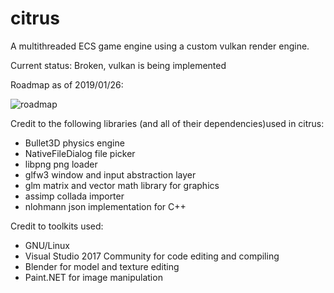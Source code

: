 # citrus
A multithreaded ECS game engine using a custom vulkan render engine.

Current status:
Broken, vulkan is being implemented

Roadmap as of 2019/01/26:

![roadmap](https://raw.githubusercontent.com/bennywwg/citrus/master/roadmap.png "Roadmap")

Credit to the following libraries (and all of their dependencies)used in citrus:
* Bullet3D physics engine
* NativeFileDialog file picker
* libpng png loader
* glfw3 window and input abstraction layer
* glm matrix and vector math library for graphics
* assimp collada importer
* nlohmann json implementation for C++

Credit to toolkits used:
* GNU/Linux
* Visual Studio 2017 Community for code editing and compiling
* Blender for model and texture editing
* Paint.NET for image manipulation
